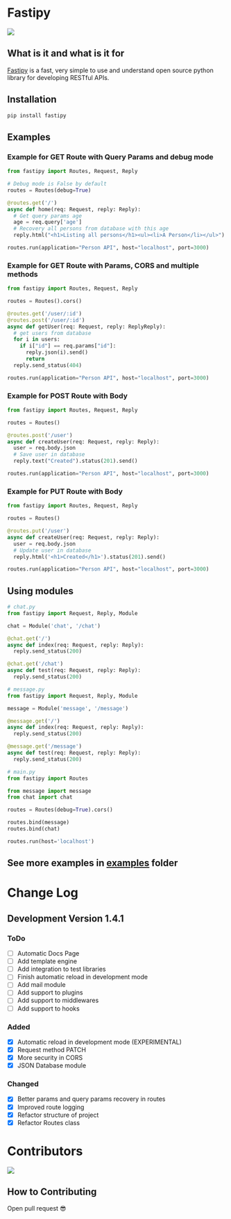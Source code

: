 # Fastipy

<div>
  <img src="https://media.discordapp.net/attachments/887158781832749086/1187385388571037778/fastipy-extended.png">
</div>

## What is it and what is it for

[Fastipy](https://pypi.org/project/Fastipy/) is a fast, very simple to use and understand open source python library for developing RESTful APIs.

## Installation

```bash
pip install fastipy
```

## Examples

### Example for GET Route with Query Params and debug mode

```python
from fastipy import Routes, Request, Reply

# Debug mode is False by default
routes = Routes(debug=True)

@routes.get('/')
async def home(req: Request, reply: Reply):
  # Get query params age
  age = req.query['age']
  # Recovery all persons from database with this age
  reply.html("<h1>Listing all persons</h1><ul><li>A Person</li></ul>").status(200).send()

routes.run(application="Person API", host="localhost", port=3000)
```

### Example for GET Route with Params, CORS and multiple methods

```python
from fastipy import Routes, Request, Reply

routes = Routes().cors()

@routes.get('/user/:id')
@routes.post('/user/:id')
async def getUser(req: Request, reply: ReplyReply):
  # get users from database
  for i in users:
    if i["id"] == req.params["id"]:
      reply.json(i).send()
      return
  reply.send_status(404)

routes.run(application="Person API", host="localhost", port=3000)
```

### Example for POST Route with Body

```python
from fastipy import Routes, Request, Reply

routes = Routes()

@routes.post('/user')
async def createUser(req: Request, reply: Reply):
  user = req.body.json
  # Save user in database
  reply.text("Created").status(201).send()

routes.run(application="Person API", host="localhost", port=3000)
```

### Example for PUT Route with Body

```python
from fastipy import Routes, Request, Reply

routes = Routes()

@routes.put('/user')
async def createUser(req: Request, reply: Reply):
  user = req.body.json
  # Update user in database
  reply.html('<h1>Created</h1>').status(201).send()

routes.run(application="Person API", host="localhost", port=3000)
```

## Using modules

```py
# chat.py
from fastipy import Request, Reply, Module

chat = Module('chat', '/chat')

@chat.get('/')
async def index(req: Request, reply: Reply):
  reply.send_status(200)

@chat.get('/chat')
async def test(req: Request, reply: Reply):
  reply.send_status(200)
```

```py
# message.py
from fastipy import Request, Reply, Module

message = Module('message', '/message')

@message.get('/')
async def index(req: Request, reply: Reply):
  reply.send_status(200)

@message.get('/message')
async def test(req: Request, reply: Reply):
  reply.send_status(200)
```

```py
# main.py
from fastipy import Routes

from message import message
from chat import chat

routes = Routes(debug=True).cors()

routes.bind(message)
routes.bind(chat)

routes.run(host='localhost')
```

## See more examples in [examples](https://github.com/Bielgomes/Fastipy/tree/main/examples) folder

# Change Log

## Development Version 1.4.1

### ToDo

- [ ] Automatic Docs Page
- [ ] Add template engine
- [ ] Add integration to test libraries
- [ ] Finish automatic reload in development mode
- [ ] Add mail module
- [ ] Add support to plugins
- [ ] Add support to middlewares
- [ ] Add support to hooks

### Added

- [x] Automatic reload in development mode (EXPERIMENTAL)
- [x] Request method PATCH
- [x] More security in CORS
- [x] JSON Database module

### Changed

- [X] Better params and query params recovery in routes
- [X] Improved route logging
- [X] Refactor structure of project
- [X] Refactor Routes class

# Contributors

<a href="https://github.com/Bielgomes/Fastipy/graphs/contributors">
  <img src="https://contrib.rocks/image?repo=Bielgomes/Fastipy"/>
</a>

## How to Contributing

Open pull request 😎
